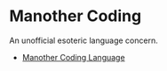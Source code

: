 # Manother Coding

An unofficial esoteric language concern.

- [Manother Coding Language](mcl/README.md)